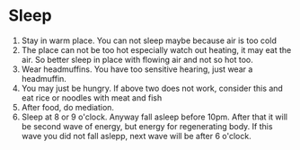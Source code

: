 # Sleep

1. Stay in warm place. You can not sleep maybe because air is too cold
2. The place can not be too hot especially watch out heating, it may eat the air. So better sleep in place with flowing air and not so hot too. 
2. Wear headmuffins. You have too sensitive hearing, just wear a headmuffin.
3. You may just be hungry. If above two does not work, consider this and eat rice or noodles with meat and fish
4. After food, do mediation.
5. Sleep at 8 or 9 o'clock. Anyway fall asleep before 10pm. After that it will be second wave of energy, but energy for regenerating body. If this wave you did not fall aslepp, next wave will be after 6 o'clock.

